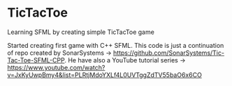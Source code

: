 # TicTacToe
Learning SFML by creating simple TicTacToe game

Started creating first game with C++ SFML. 
This code is just a continuation of repo created by SonarSystems -> https://github.com/SonarSystems/Tic-Tac-Toe-SFML-CPP.
He have also a YouTube tutorial series -> https://www.youtube.com/watch?v=JxKyUwpBmy4&list=PLRtjMdoYXLf4L0UVTggZdTV55baO6x6CO
